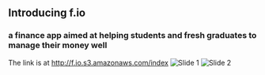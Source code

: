## Introducing f.io
### a finance app aimed at helping students and fresh graduates to manage their money well
The link is at http://f.io.s3.amazonaws.com/index
![Slide 1](slide1.png)
![Slide 2](slide2.png)

